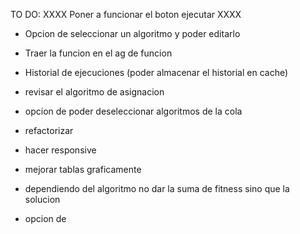 TO DO:
XXXX Poner a funcionar el boton ejecutar XXXX




- Opcion de seleccionar un algoritmo y poder editarlo
- Traer la funcion en el ag de funcion


- Historial de ejecuciones (poder almacenar el historial en cache)
- revisar el algoritmo de asignacion
- opcion de poder deseleccionar algoritmos de la cola
- refactorizar
- hacer responsive
- mejorar tablas graficamente
- dependiendo del algoritmo no dar la suma de fitness sino que la solucion
- opcion de 